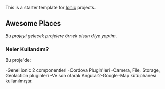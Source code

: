 This is a starter template for [Ionic](http://ionicframework.com/docs/) projects.

## Awesome Places

*Bu projeyi gelecek projelere örnek olsun diye yaptim*. 

### Neler Kullandım?

Bu proje'de:

-Genel ionic 2 componentleri
-Cordova Plugin'leri
-Camera, File, Storage, Geolaction pluginleri 
-Ve son olarak Angular2-Google-Map kütüphanesi kullanılmıştır.




